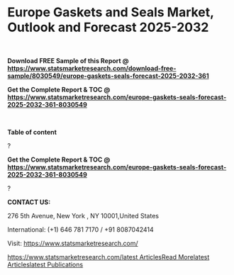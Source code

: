 <h1>Europe Gaskets and Seals Market, Outlook and Forecast 2025-2032</h1><br/><p><strong>Download FREE Sample of this Report @ <a href="https://www.statsmarketresearch.com/download-free-sample/8030549/europe-gaskets-seals-forecast-2025-2032-361">https://www.statsmarketresearch.com/download-free-sample/8030549/europe-gaskets-seals-forecast-2025-2032-361</a></strong></p>
 
 
 
 <div><b>Get the Complete Report & TOC @ <a href="https://www.statsmarketresearch.com/europe-gaskets-seals-forecast-2025-2032-361-8030549">https://www.statsmarketresearch.com/europe-gaskets-seals-forecast-2025-2032-361-8030549</a></b></div>
 
 
 
 <p><br />
 
 <b>Table of content</b></p>
 
 
 
 <p>? </p>
 
 
 
 <div><b>Get the Complete Report & TOC @ <a href="https://www.statsmarketresearch.com/europe-gaskets-seals-forecast-2025-2032-361-8030549">https://www.statsmarketresearch.com/europe-gaskets-seals-forecast-2025-2032-361-8030549</a></b></div>
 
 
 
 <p>? </p>
 
 
 
 <p><b>CONTACT US:</b><br />
 
 276 5th Avenue, New York , NY 10001,United States<br />
 
 International: (+1) 646 781 7170 / +91 8087042414<br />
 
 Visit: <a href="https://www.statsmarketresearch.com/">https://www.statsmarketresearch.com/</a><br />
 
 <a href="https://gyeongbokgung.com">https://www.statsmarketresearch.com/</a><a href="https://hallyeomaritime.com">latest Articles</a><a href="https://jingwansa.com">Read More</a><a href="https://nguoiviet.jp/">latest Articles</a><a href="https://www.intelmarketresearch.com/">latest Publications</a></p>